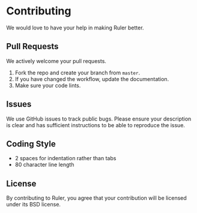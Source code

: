# Contributing

We would love to have your help in making Ruler better.

## Pull Requests

We actively welcome your pull requests.

1. Fork the repo and create your branch from `master`.
2. If you have changed the workflow, update the documentation.
3. Make sure your code lints.

## Issues

We use GitHub issues to track public bugs. Please ensure your description is
clear and has sufficient instructions to be able to reproduce the issue.

## Coding Style

* 2 spaces for indentation rather than tabs
* 80 character line length

## License

By contributing to Ruler, you agree that your contribution will be licensed
under its BSD license.
